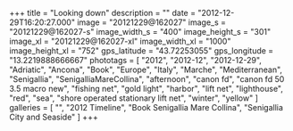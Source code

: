 +++
title = "Looking down"
description = ""
date = "2012-12-29T16:20:27.000"
image = "20121229@162027"
image_s = "20121229@162027-s"
image_width_s = "400"
image_height_s = "301"
image_xl = "20121229@162027-xl"
image_width_xl = "1000"
image_height_xl = "752"
gps_latitude = "43.72253055"
gps_longitude = "13.2219888666667"
phototags = [ "2012", "2012-12", "2012-12-29", "Adriatic", "Ancona", "Book", "Europe", "Italy", "Marche", "Mediterranean", "Senigallia", "SenigalliaMareCollina", "afternoon", "canon fd", "canon fd 50 3.5 macro new", "fishing net", "gold light", "harbor", "lift net", "lighthouse", "red", "sea", "shore operated stationary lift net", "winter", "yellow" ]
galleries = [ "", "2012 Timeline", "Book Senigallia Mare Collina", "Senigallia City and Seaside" ]
+++

